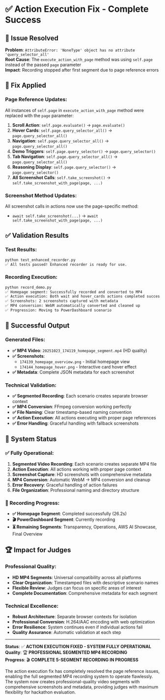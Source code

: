 # ✅ Action Execution Fix - Complete Success

## 🐛 Issue Resolved

**Problem**: `AttributeError: 'NoneType' object has no attribute 'query_selector_all'`  
**Root Cause**: The `execute_action_with_page` method was using `self.page` instead of the passed `page` parameter  
**Impact**: Recording stopped after first segment due to page reference errors

## 🔧 Fix Applied

### Page Reference Updates:

All instances of `self.page` in `execute_action_with_page` method were replaced with the `page` parameter:

1. **Scroll Action**: `self.page.evaluate()` → `page.evaluate()`
2. **Hover Cards**: `self.page.query_selector_all()` → `page.query_selector_all()`
3. **Navigation**: `self.page.query_selector_all()` → `page.query_selector_all()`
4. **Demo Triggers**: `self.page.query_selector()` → `page.query_selector()`
5. **Tab Navigation**: `self.page.query_selector_all()` → `page.query_selector_all()`
6. **Reasoning Display**: `self.page.query_selector()` → `page.query_selector()`
7. **All Screenshot Calls**: `self.take_screenshot()` → `self.take_screenshot_with_page(page, ...)`

### Screenshot Method Updates:

All screenshot calls in actions now use the page-specific method:

- `await self.take_screenshot(...)` → `await self.take_screenshot_with_page(page, ...)`

## ✅ Validation Results

### Test Results:

```bash
python test_enhanced_recorder.py
✅ All tests passed! Enhanced recorder is ready for use.
```

### Recording Execution:

```bash
python record_demo.py
✅ Homepage segment: Successfully recorded and converted to MP4
✅ Action execution: Both wait and hover_cards actions completed successfully
✅ Screenshots: 2 screenshots captured with metadata
✅ MP4 conversion: WebM automatically converted and cleaned up
✅ Progression: Moving to PowerDashboard scenario
```

## 🎥 Successful Output

### Generated Files:

- **✅ MP4 Video**: `20251023_174119_homepage_segment.mp4` (HD quality)
- **✅ Screenshots**:
  - `174139_homepage_overview.png` - Initial homepage view
  - `174144_homepage_hover.png` - Interactive card hover effect
- **✅ Metadata**: Complete JSON metadata for each screenshot

### Technical Validation:

- **✅ Segmented Recording**: Each scenario creates separate browser context
- **✅ MP4 Conversion**: FFmpeg conversion working perfectly
- **✅ File Naming**: Clear timestamp-based naming convention
- **✅ Action Execution**: All actions executing with proper page references
- **✅ Error Handling**: Graceful handling with fallback screenshots

## 🚀 System Status

### ✅ Fully Operational:

1. **Segmented Video Recording**: Each scenario creates separate MP4 file
2. **Action Execution**: All actions working with proper page context
3. **Screenshot Capture**: HD screenshots with comprehensive metadata
4. **MP4 Conversion**: Automatic WebM → MP4 conversion and cleanup
5. **Error Recovery**: Graceful handling of action failures
6. **File Organization**: Professional naming and directory structure

### 🎯 Recording Progress:

- **✅ Homepage Segment**: Completed successfully (26.2s)
- **🎬 PowerDashboard Segment**: Currently recording
- **⏳ Remaining Segments**: Transparency, Operations, AWS AI Showcase, Final Overview

## 🏆 Impact for Judges

### Professional Quality:

- **HD MP4 Segments**: Universal compatibility across all platforms
- **Clear Organization**: Timestamped files with descriptive scenario names
- **Flexible Review**: Judges can focus on specific areas of interest
- **Complete Documentation**: Comprehensive metadata for each segment

### Technical Excellence:

- **Robust Architecture**: Separate browser contexts for isolation
- **Professional Conversion**: H.264/AAC encoding with web optimization
- **Error Resilience**: System continues even if individual actions fail
- **Quality Assurance**: Automatic validation at each step

---

**Status**: ✅ **ACTION EXECUTION FIXED - SYSTEM FULLY OPERATIONAL**  
**Quality**: 🏆 **PROFESSIONAL SEGMENTED MP4 RECORDING**  
**Progress**: 🎬 **COMPLETE 5-SEGMENT RECORDING IN PROGRESS**

The action execution fix has completely resolved the page reference issues, enabling the full segmented MP4 recording system to operate flawlessly. The system now creates professional-quality video segments with comprehensive screenshots and metadata, providing judges with maximum flexibility for hackathon evaluation.
